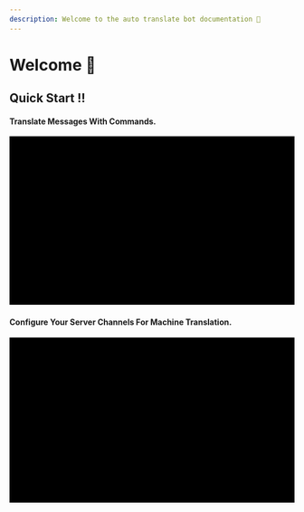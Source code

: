 ```yaml
---
description: Welcome to the auto translate bot documentation 📒
---
```


# Welcome 👋

## Quick Start !!

#### Translate Messages With Commands.

![](<.gitbook/assets/one (2).gif>)

#### Configure Your Server Channels For Machine Translation.

![](<.gitbook/assets/two (1).gif>)
